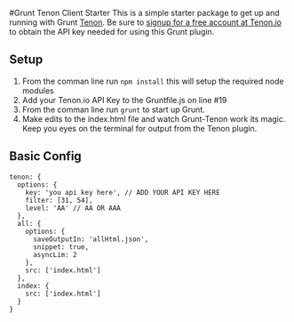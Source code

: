 #Grunt Tenon Client Starter
This is a simple starter package to get up and running with Grunt [Tenon](http://www.tenon.io). Be sure to [signup for a free account at Tenon.io](http://www.tenon.io/register.php) to obtain the API key needed for using this Grunt plugin.

## Setup
1. From the comman line run ``npm install`` this will setup the required node modules
2. Add your Tenon.io API Key to the Gruntfile.js on line #19
3. From the comman line run ``grunt`` to start up Grunt.
4. Make edits to the index.html file and watch Grunt-Tenon work its magic.  Keep you eyes on the terminal for output from the Tenon plugin.

## Basic Config
```
tenon: {
  options: {
    key: 'you api key here', // ADD YOUR API KEY HERE
    filter: [31, 54],
    level: 'AA' // AA OR AAA
  },
  all: {
    options: {
      saveOutputIn: 'allHtml.json',
      snippet: true,
      asyncLim: 2
    },
    src: ['index.html']
  },
  index: {
    src: ['index.html']
  }
}
```


